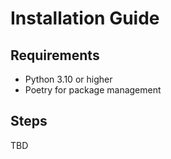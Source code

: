# Installation Guide

## Requirements
- Python 3.10 or higher
- Poetry for package management

## Steps
TBD
